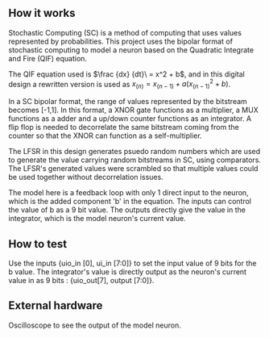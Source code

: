<!---

This file is used to generate your project datasheet. Please fill in the information below and delete any unused
sections.

You can also include images in this folder and reference them in the markdown. Each image must be less than
512 kb in size, and the combined size of all images must be less than 1 MB.
-->

## How it works

Stochastic Computing (SC) is a method of computing that uses values represented by probabilities. This project uses the bipolar format of stochastic computing to model a neuron based on the Quadratic Integrate and Fire (QIF) equation.

The QIF equation used is $\frac {dx} {dt}\ = x^2 + b$, and in this digital design a rewritten version is used as $x_{(n)} = x_{(n-1)} + a(x_{(n-1)}^2 + b)$.

In a SC bipolar format, the range of values represented by the bitstream becomes [-1,1]. In this format, a XNOR gate functions as a multiplier, a MUX functions as a adder and a up/down counter functions as an integrator. A flip flop is needed to decorrelate the same bitstream coming from the counter so that the XNOR can function as a self-multiplier.

The LFSR in this design generates psuedo random numbers which are used to generate the value carrying random bitstreams in SC, using comparators. The LFSR's generated values were scrambled so that multiple values could be used together without decorrelation issues.

The model here is a feedback loop with only 1 direct input to the neuron, which is the added component 'b' in the equation. The inputs can control the value of b as a 9 bit value. The outputs directly give the value in the integrator, which is the model neuron's current value. 


## How to test
Use the inputs {uio_in [0], ui_in [7:0]} to set the input value of 9 bits for the b value. 
The integrator's value is directly output as the neuron's current value in as 9 bits : {uio_out[7], output [7:0]}. 

## External hardware
Oscilloscope to see the output of the model neuron.

